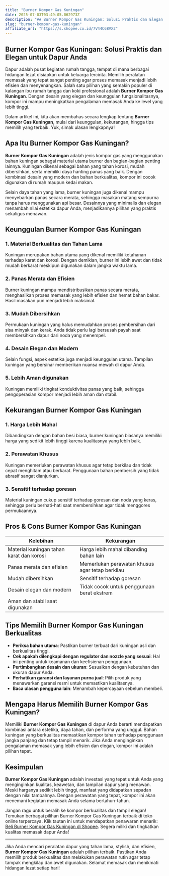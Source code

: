 ```yaml
---
title: "Burner Kompor Gas Kuningan"
date: 2025-07-03T03:49:05.062973Z
description: "## Burner Kompor Gas Kuningan: Solusi Praktis dan Elegan untuk Dapur Anda..."
slug: "burner-kompor-gas-kuningan"
affiliate_url: "https://s.shopee.co.id/7V44C68VX2"
---
```

## Burner Kompor Gas Kuningan: Solusi Praktis dan Elegan untuk Dapur Anda

Dapur adalah pusat kegiatan rumah tangga, tempat di mana berbagai hidangan lezat disiapkan untuk keluarga tercinta. Memilih peralatan memasak yang tepat sangat penting agar proses memasak menjadi lebih efisien dan menyenangkan. Salah satu pilihan yang semakin populer di kalangan ibu rumah tangga dan koki profesional adalah **Burner Kompor Gas Kuningan**. Dengan desain yang elegan dan keunggulan fungsionalitasnya, kompor ini mampu meningkatkan pengalaman memasak Anda ke level yang lebih tinggi.

Dalam artikel ini, kita akan membahas secara lengkap tentang **Burner Kompor Gas Kuningan**, mulai dari keunggulan, kekurangan, hingga tips memilih yang terbaik. Yuk, simak ulasan lengkapnya!

## Apa Itu Burner Kompor Gas Kuningan?

**Burner Kompor Gas Kuningan** adalah jenis kompor gas yang menggunakan bahan kuningan sebagai material utama burner dan bagian-bagian penting lainnya. Kuningan dikenal sebagai bahan yang tahan korosi, mudah dibersihkan, serta memiliki daya hanting panas yang baik. Dengan kombinasi desain yang modern dan bahan berkualitas, kompor ini cocok digunakan di rumah maupun kedai makan.

Selain daya tahan yang lama, burner kuningan juga dikenal mampu menyebarkan panas secara merata, sehingga masakan matang sempurna tanpa harus menggunakan api besar. Desainnya yang minimalis dan elegan menambah nilai estetika dapur Anda, menjadikannya pilihan yang praktis sekaligus menawan.

## Keunggulan Burner Kompor Gas Kuningan

### 1. Material Berkualitas dan Tahan Lama
Kuningan merupakan bahan utama yang dikenal memiliki ketahanan terhadap karat dan korosi. Dengan demikian, burner ini lebih awet dan tidak mudah berkarat meskipun digunakan dalam jangka waktu lama.

### 2. Panas Merata dan Efisien
Burner kuningan mampu mendistribusikan panas secara merata, menghasilkan proses memasak yang lebih efisien dan hemat bahan bakar. Hasil masakan pun menjadi lebih maksimal.

### 3. Mudah Dibersihkan
Permukaan kuningan yang halus memudahkan proses pembersihan dari sisa minyak dan kerak. Anda tidak perlu lagi bersusah payah saat membersihkan dapur dari noda yang menempel.

### 4. Desain Elegan dan Modern
Selain fungsi, aspek estetika juga menjadi keunggulan utama. Tampilan kuningan yang bersinar memberikan nuansa mewah di dapur Anda.

### 5. Lebih Aman digunakan
Kuningan memiliki tingkat konduktivitas panas yang baik, sehingga pengoperasian kompor menjadi lebih aman dan stabil.

## Kekurangan Burner Kompor Gas Kuningan

### 1. Harga Lebih Mahal
Dibandingkan dengan bahan besi biasa, burner kuningan biasanya memiliki harga yang sedikit lebih tinggi karena kualitasnya yang lebih baik.

### 2. Perawatan Khusus
Kuningan memerlukan perawatan khusus agar tetap berkilau dan tidak cepat menghitam atau berkarat. Penggunaan bahan pembersih yang tidak abrasif sangat dianjurkan.

### 3. Sensitif terhadap goresan
Material kuningan cukup sensitif terhadap goresan dan noda yang keras, sehingga perlu berhati-hati saat membersihkan agar tidak menggores permukaannya.

## Pros & Cons Burner Kompor Gas Kuningan

| Kelebihan                                     | Kekurangan                                    |
|----------------------------------------------|------------------------------------------------|
| Material kuningan tahan karat dan korosi    | Harga lebih mahal dibanding bahan lain       |
| Panas merata dan efisien                     | Memerlukan perawatan khusus agar tetap berkilau |
| Mudah dibersihkan                           | Sensitif terhadap goresan                     |
| Desain elegan dan modern                     | Tidak cocok untuk penggunaan berat ekstrem  |
| Aman dan stabil saat digunakan               |                                        |

## Tips Memilih Burner Kompor Gas Kuningan Berkualitas

- **Periksa bahan utama**: Pastikan burner terbuat dari kuningan asli dan berkualitas tinggi.
- **Cek apakah dilengkapi dengan regulator dan nozzle yang sesuai**: Hal ini penting untuk keamanan dan keefisienan penggunaan.
- **Pertimbangkan desain dan ukuran**: Sesuaikan dengan kebutuhan dan ukuran dapur Anda.
- **Perhatikan garansi dan layanan purna jual**: Pilih produk yang menawarkan garansi resmi untuk memastikan kualitasnya.
- **Baca ulasan pengguna lain**: Menambah kepercayaan sebelum membeli.

## Mengapa Harus Memilih Burner Kompor Gas Kuningan?

Memiliki **Burner Kompor Gas Kuningan** di dapur Anda berarti mendapatkan kombinasi antara estetika, daya tahan, dan performa yang unggul. Bahan kuningan yang berkualitas memastikan kompor tahan terhadap penggunaan jangka panjang dan tetap tampil menarik. Jika Anda menginginkan pengalaman memasak yang lebih efisien dan elegan, kompor ini adalah pilihan tepat.

## Kesimpulan

**Burner Kompor Gas Kuningan** adalah investasi yang tepat untuk Anda yang menginginkan kualitas, keawetan, dan tampilan dapur yang menawan. Meski harganya sedikit lebih tinggi, manfaat yang didapatkan sepadan dengan nilai tambahnya. Dengan perawatan yang tepat, kompor ini akan menemani kegiatan memasak Anda selama bertahun-tahun.

Jangan ragu untuk beralih ke kompor berkualitas dan tampil elegan! Temukan berbagai pilihan Burner Kompor Gas Kuningan terbaik di toko online terpercaya. Klik tautan ini untuk mendapatkan penawaran menarik: [Beli Burner Kompor Gas Kuningan di Shopee](https://s.shopee.co.id/7V44C68VX2). Segera miliki dan tingkatkan kualitas memasak dapur Anda!

---

Jika Anda mencari peralatan dapur yang tahan lama, stylish, dan efisien, **Burner Kompor Gas Kuningan** adalah pilihan terbaik. Pastikan Anda memilih produk berkualitas dan melakukan perawatan rutin agar tetap tampak mengkilap dan awet digunakan. Selamat memasak dan menikmati hidangan lezat setiap hari!